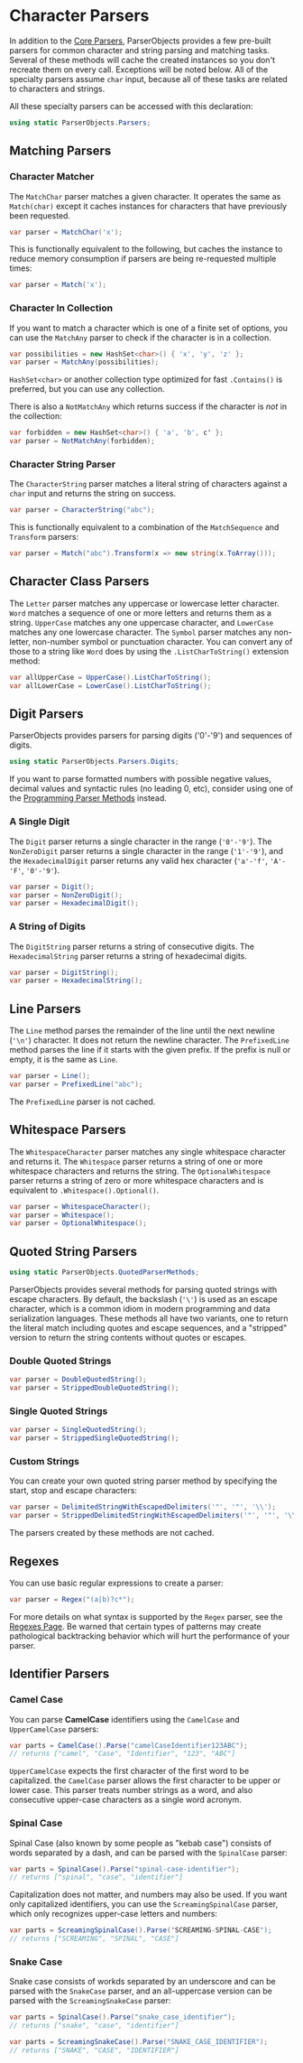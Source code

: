 # Character Parsers

In addition to the [Core Parsers](parsers_core.md), ParserObjects provides a few pre-built parsers for common character and string parsing and matching tasks. Several of these methods will cache the created instances so you don't recreate them on every call. Exceptions will be noted below. All of the specialty parsers assume `char` input, because all of these tasks are related to characters and strings.

All these specialty parsers can be accessed with this declaration:

```csharp
using static ParserObjects.Parsers;
```

## Matching Parsers

### Character Matcher

The `MatchChar` parser matches a given character. It operates the same as `Match(char)` except it caches instances for characters that have previously been requested.

```csharp
var parser = MatchChar('x');
```

This is functionally equivalent to the following, but caches the instance to reduce memory consumption if parsers are being re-requested multiple times:

```csharp
var parser = Match('x');
```

### Character In Collection

If you want to match a character which is one of a finite set of options, you can use the `MatchAny` parser to check if the character is in a collection. 

```csharp
var possibilities = new HashSet<char>() { 'x', 'y', 'z' };
var parser = MatchAny(possibilities);
```

`HashSet<char>` or another collection type optimized for fast `.Contains()` is preferred, but you can use any collection. 

There is also a `NotMatchAny` which returns success if the character is *not* in the collection:

```csharp
var forbidden = new HashSet<char>() { 'a', 'b', c' };
var parser = NotMatchAny(forbidden);
```

### Character String Parser

The `CharacterString` parser matches a literal string of characters against a `char` input and returns the string on success.

```csharp
var parser = CharacterString("abc");
```

This is functionally equivalent to a combination of the `MatchSequence` and `Transform` parsers:

```csharp
var parser = Match("abc").Transform(x => new string(x.ToArray()));
```

## Character Class Parsers

The `Letter` parser matches any uppercase or lowercase letter character. `Word` matches a sequence of one or more letters and returns them as a string. `UpperCase` matches any one uppercase character, and `LowerCase` matches any one lowercase character. The `Symbol` parser matches any non-letter, non-number symbol or punctuation character. You can convert any of those to a string like `Word` does by using the `.ListCharToString()` extension method:

```csharp
var allUpperCase = UpperCase().ListCharToString();
var allLowerCase = LowerCase().ListCharToString();
```

## Digit Parsers

ParserObjects provides parsers for parsing digits ('0'-'9') and sequences of digits.

```csharp
using static ParserObjects.Parsers.Digits;
```

If you want to parse formatted numbers with possible negative values, decimal values and syntactic rules (no leading 0, etc), consider using one of the [Programming Parser Methods](parsers_programming.md) instead.

### A Single Digit

The `Digit` parser returns a single character in the range (`'0'-'9'`). The `NonZeroDigit` parser returns a single character in the range (`'1'-'9'`), and the `HexadecimalDigit` parser returns any valid hex character (`'a'-'f'`, `'A'-'F'`, `'0'-'9'`).

```csharp
var parser = Digit();
var parser = NonZeroDigit();
var parser = HexadecimalDigit();
```

### A String of Digits

The `DigitString` parser returns a string of consecutive digits. The `HexadecimalString` parser returns a string of hexadecimal digits.

```csharp
var parser = DigitString();
var parser = HexadecimalString();
```

## Line Parsers

The `Line` method parses the remainder of the line until the next newline (`'\n'`) character. It does not return the newline character. The `PrefixedLine` method parses the line if it starts with the given prefix. If the prefix is null or empty, it is the same as `Line`.

```csharp
var parser = Line();
var parser = PrefixedLine("abc");
```

The `PrefixedLine` parser is not cached.

## Whitespace Parsers

The `WhitespaceCharacter` parser matches any single whitespace character and returns it. The `Whitespace` parser returns a string of one or more whitespace characters and returns the string. The `OptionalWhitespace` parser returns a string of zero or more whitespace characters and is equivalent to `.Whitespace().Optional()`.

```csharp
var parser = WhitespaceCharacter();
var parser = Whitespace();
var parser = OptionalWhitespace();
```

## Quoted String Parsers

```csharp
using static ParserObjects.QuotedParserMethods;
```

ParserObjects provides several methods for parsing quoted strings with escape characters. By default, the backslash (`'\'`) is used as an escape character, which is a common idiom in modern programming and data serialization languages. These methods all have two variants, one to return the literal match including quotes and escape sequences, and a "stripped" version to return the string contents without quotes or escapes.

### Double Quoted Strings

```csharp
var parser = DoubleQuotedString();
var parser = StrippedDoubleQuotedString();
```

### Single Quoted Strings

```csharp
var parser = SingleQuotedString();
var parser = StrippedSingleQuotedString();
```

### Custom Strings

You can create your own quoted string parser method by specifying the start, stop and escape characters:

```csharp
var parser = DelimitedStringWithEscapedDelimiters('"', '"', '\\');
var parser = StrippedDelimitedStringWithEscapedDelimiters('"', '"', '\\');
```

The parsers created by these methods are not cached.

## Regexes

You can use basic regular expressions to create a parser:

```csharp
var parser = Regex("(a|b)?c*");
```

For more details on what syntax is supported by the `Regex` parser, see the [Regexes Page](regexes.md). Be warned that certain types of patterns may create pathological backtracking behavior which will hurt the performance of your parser. 

## Identifier Parsers

### Camel Case

You can parse **CamelCase** identifiers using the `CamelCase` and `UpperCamelCase` parsers:

```csharp
var parts = CamelCase().Parse("camelCaseIdentifier123ABC");
// returns ["camel", "Case", "Identifier", "123", "ABC"]
```

`UpperCamelCase` expects the first character of the first word to be capitalized. the `CamelCase` parser allows the first character to be upper or lower case. This parser treats number strings as a word, and also consecutive upper-case characters as a single word acronym.

### Spinal Case

Spinal Case (also known by some people as "kebab case") consists of words separated by a dash, and can be parsed with the `SpinalCase` parser:

```csharp
var parts = SpinalCase().Parse("spinal-case-identifier");
// returns ["spinal", "case", "identifier"]
```

Capitalization does not matter, and numbers may also be used. If you want only capitalized identifiers, you can use the `ScreamingSpinalCase` parser, which only recognizes upper-case letters and numbers:

```csharp
var parts = ScreamingSpinalCase().Parse('SCREAMING-SPINAL-CASE");
// returns ["SCREAMING", "SPINAL", "CASE"]
```

### Snake Case

Snake case consists of workds separated by an underscore and can be parsed with the `SnakeCase` parser, and an all-uppercase version can be parsed with the `ScreamingSnakeCase` parser:

```csharp
var parts = SpinalCase().Parse("snake_case_identifier");
// returns ["snake", "case", "identifier"]

var parts = ScreamingSnakeCase().Parse("SNAKE_CASE_IDENTIFIER");
// returns ["SNAKE", "CASE", "IDENTIFIER"]
```
